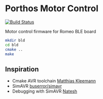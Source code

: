 # Porthos Motor Control

[![Build Status](https://travis-ci.org/spoorcc/porthos-motor-control.svg?branch=master)](https://travis-ci.org/spoorcc/porthos-motor-control)

Motor control firmware for Romeo BLE board

```bash
mkdir bld
cd bld
cmake ..
make
```

## Inspiration

* Cmake AVR toolchain [Matthias Kleemann](https://github.com/mkleemann/cmake-avr)
* SimAVR [buserror/simavr](https://github.com/buserror/simavr)
* Debugging with SimAVR [Natesh](https://nnarain.github.io/2016/04/09/Debugging-with-SimAVR.html)

